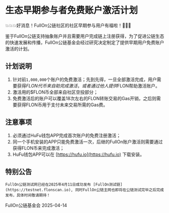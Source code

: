 # 生态早期参与者免费账户激活计划


💥💥💥好消息！FullOn公链社区的社区早期参与用户有福啦！🚀🚀🚀

鉴于FullOn公链支持抽象账户并且需要用户完成链上注册获得，为了促进公链生态的快速发展和传播，FullOn公链基金会经过研究决定制定了提供早期用户免费账户激活的计划。

## 计划说明

1. 针对前`1,000,000`个账户的免费激活；先到先得，一旦全部激活完成，用户需要获得$FLON代币来自助完成激活，或者通过他人提供$FLON帮助激活账户。
2. 激活用的$FLON币全部来自社区空投部分；
3. 免费激活后的账户可以覆盖18次左右的FLON转账交易的Gas开销，之后则需要获得FLON币用于支付未来交易所需的Gas费。

## 注意事项

1. 必须通过HuFu钱包APP完成首次账户的免费注册激活；
2. 同一个手机安装的APP只能免费激活一次，后继的FullOn账户激活则需要通过获得FLON币来完成激活；
2. HuFu钱包APP可以在 [https://hufu.io](https://hufu.io) 下载安装。

## 特别公告

```
FullOn公链测试网已经在2025年4月11日成功发布 [FullOn测试链](https://testnet.flonscan.io), 同时FullOn公链主网也即将在公链测试完毕之后完成发布，具体时间敬请期待！
```

FullOn公链基金会
2025-04-14